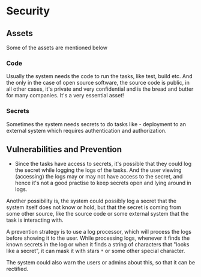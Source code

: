 # Security

## Assets

Some of the assets are mentioned below

### Code

Usually the system needs the code to run the tasks, like test, build etc. And
the only in the case of open source software, the source code is public, in all
other cases, it's private and very confidential and is the bread and butter for
many companies. It's a very essential asset!

### Secrets

Sometimes the system needs secrets to do tasks like - deployment to an external
system which requires authentication and authorization. 

## Vulnerabilities and Prevention

* Since the tasks have access to secrets, it's possible that they could log
the secret while logging the logs of the tasks. And the user viewing (accessing)
the logs may or may not have access to the secret, and hence it's not a good
practise to keep secrets open and lying around in logs. 

Another possibility is, the system could possibly log a secret that the system
itself does not know or hold, but that the secret is coming from some other
source, like the source code or some external system that the task is interacting
with.

A prevention strategy is to use a log processor, which will process the logs
before showing it to the user. While processing logs, whenever it finds the
known secrets in the log or when it finds a string of characters that "looks
like a secret", it can mask it with stars `*` or some other special character. 

The system could also warn the users or admins about this, so that it can be rectified.
